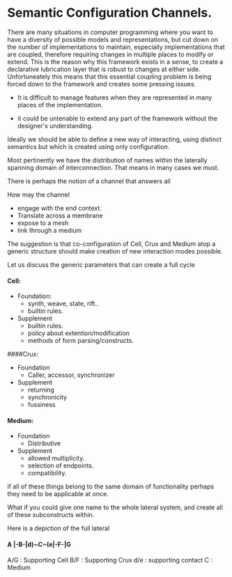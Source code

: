 # Semantic Configuration Channels.

There are many situations in computer programming where you want to have a diversity of possible models and representations, but cut down on the number of implementations to maintain, especially implementations that are coupled, therefore requiring changes in multiple places to modify or extend. This is the reason why this framework exists in a sense, to create a declarative lubrication layer that is robust to changes at either side. Unfortuneately this means that this essential coupling problem is being forced down to the framework and creates some pressing issues.

 - It is difficult to manage features when they are represented in many places of the implementation. 
 
 - it could be untenable to extend any part of the framework without the designer's understanding. 
 
 Ideally we should be able to define a new way of interacting, using distinct semantics but which is created using only configuration. 
 
 Most pertinently we have the distribution of names within the laterally spanning domain of interconnection. That means in many cases we must. 
 
 There is perhaps the notion of a channel that answers all 
 
 How may the channel 
 - engage with the end context.
 - Translate across a membrane
 - expose to a mesh
 - link through a medium

The suggestion is that co-configuration of Cell, Crux and Medium atop a generic structure should make creation of new interaction modes possible.

Let us discuss the generic parameters that can create a full cycle
#### Cell:
- Foundation: 
   - synth, weave, state, rift..
   - builtin rules.
- Supplement
   - builtin rules.
   - policy about extention/modification
   - methods of form parsing/constructs.

####Crux:
- Foundation
   - Caller, accessor, synchronizer
- Supplement
   - returning
   - synchronicity
   - fussiness
   
#### Medium:
- Foundation
   - Distributive
- Supplement
   - allowed multiplicity.
   - selection of endpoints.
   - compatibility.

if all of these things belong to the same domain of functionality perhaps they need to be applicable at once. 

What if you could give one name to the whole lateral system, and create all of these subconstructs within.

Here is a depiction of the full lateral
#### A |-B-|d)~C~(e|-F-|G

 A/G : Supporting Cell
 B/F : Supporting Crux
 d/e : supporting contact
 C : Medium
        

